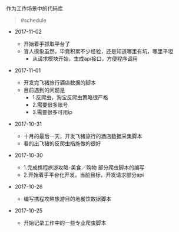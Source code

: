 # 
作为工作场景中的代码库
> #schedule
- 2017-11-02
	- 开始着手抓取平台了
	- 盲人摸象虽然，毕竟积累不少经验，还是知道哪里有坑，哪里平坦
		- 从请求模块开始，生成api接口，方便程序调用
- 2017-11-01
	- 开发完飞猪旅行酒店数据的脚本
	- 目前遇到的问题是
		- 1.反爬虫，淘宝反爬虫策略很严格
		- 2.需要很多账号
		- 3.需要很多可用ip
- 2017-10-31
	- 十月的最后一天，开发飞猪旅行的酒店数据采集脚本
	- 看的出飞猪的反爬虫措施做的很好
- 2017-10-30

	- 1.完成携程旅游攻略-美食／购物 部分爬虫脚本的编写
	- 2.开始着手平台化开发，当前目标，开发请求部分api

- 2017-10-26

	- 编写携程攻略旅游目的地餐饮数据脚本

- 2017-10-25

	- 开始记录工作中的一些专业爬虫脚本


